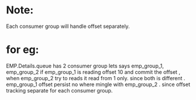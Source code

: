 Note:
=====

Each consumer group will handle offset separately.

for eg:
=======

EMP.Details.queue has 2 consumer group lets says emp_group_1, emp_group_2
if emp_group_1 is reading offset 10 and commit the offset , when emp_group_2 try to reads it read from 1 only.
since both is different . emp_group_1 offset persist no where mingle with emp_group_2 . since offset tracking
separate for each consumer group.
